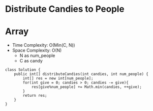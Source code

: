 # Distribute Candies to People

# Array

- Time Complexity: O(Min(C, N))
- Space Complexity: O(N)
  - N as num_people
  - C as candy

```
class Solution {
    public int[] distributeCandies(int candies, int num_people) {
        int[] res = new int[num_people];
        for(int give = 0; candies > 0; candies -= give){
            res[give%num_people] += Math.min(candies, ++give);
        }
        return res;
    }
}
```
